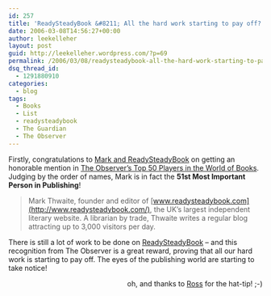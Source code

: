 ```yaml
---
id: 257
title: 'ReadySteadyBook &#8211; All the hard work starting to pay off?'
date: 2006-03-08T14:56:27+00:00
author: leekelleher
layout: post
guid: http://leekelleher.wordpress.com/?p=69
permalink: /2006/03/08/readysteadybook-all-the-hard-work-starting-to-pay-off/
dsq_thread_id:
  - 1291880910
categories:
  - blog
tags:
  - Books
  - List
  - readysteadybook
  - The Guardian
  - The Observer
---
```

Firstly, congratulations to [Mark and ReadySteadyBook](http://www.readysteadybook.com/Blog.aspx?permalink=20060305023016#comments) on getting an honorable mention in [The Observer&#8217;s Top 50 Players in the World of Books](http://observer.guardian.co.uk/review/story/0,,1723568,00.html). Judging by the order of names, Mark is in fact the **51st Most Important Person in Publishing**!

> Mark Thwaite, founder and editor of [www.readysteadybook.com](http://www.readysteadybook.com/), the UK&#8217;s largest independent literary website. A librarian by trade, Thwaite writes a regular blog attracting up to 3,000 visitors per day.

There is still a lot of work to be done on [ReadySteadyBook](http://www.readysteadybook.com/index.aspx) &#8211; and this recognition from The Observer is a great reward, proving that all our hard work is starting to pay off. The eyes of the publishing world are starting to take notice!

<p align="right">
  oh, and thanks to <a href="http://www.teeko.org/blog/?p=217">Ross</a> for the hat-tip! ;-)
</p>